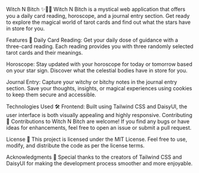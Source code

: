 Witch N Bitch ✨🧙‍♀️
Witch N Bitch is a mystical web application that offers you a daily card reading, horoscope, and a journal entry section. Get ready to explore the magical world of tarot cards and find out what the stars have in store for you.

Features 🔮
Daily Card Reading: Get your daily dose of guidance with a three-card reading. Each reading provides you with three randomly selected tarot cards and their meanings.

Horoscope: Stay updated with your horoscope for today or tomorrow based on your star sign. Discover what the celestial bodies have in store for you.

Journal Entry: Capture your witchy or bitchy notes in the journal entry section. Save your thoughts, insights, or magical experiences using cookies to keep them secure and accessible.

Technologies Used 🛠️
Frontend: Built using Tailwind CSS and DaisyUI, the user interface is both visually appealing and highly responsive.
Contributing 🤝
Contributions to Witch N Bitch are welcome! If you find any bugs or have ideas for enhancements, feel free to open an issue or submit a pull request.

License 📜
This project is licensed under the MIT License. Feel free to use, modify, and distribute the code as per the license terms.

Acknowledgments 🙏
Special thanks to the creators of Tailwind CSS and DaisyUI for making the development process smoother and more enjoyable.
